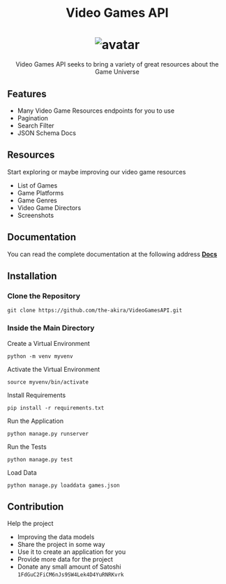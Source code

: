 <h1 align="center">Video Games API</h1>

<h1 align="center">
    <img alt="avatar" src="https://i.ibb.co/7RgbfN9/unnamed.png"> </br>
</h1>

<p align="center">Video Games API seeks to bring a variety of great resources about the Game Universe</p> 

## Features

- Many Video Game Resources endpoints for you to use
- Pagination
- Search Filter
- JSON Schema Docs

## Resources

Start exploring or maybe improving our video game resources

- List of Games
- Game Platforms
- Game Genres
- Video Game Directors
- Screenshots

## Documentation

You can read the complete documentation at the following address **[Docs](https://videogamesapi.herokuapp.com/documentation/)**

## Installation

### Clone the Repository

```
git clone https://github.com/the-akira/VideoGamesAPI.git
```

### Inside the Main Directory

Create a Virtual Environment

```
python -m venv myvenv
```

Activate the Virtual Environment

```
source myvenv/bin/activate
```

Install Requirements

```
pip install -r requirements.txt
```

Run the Application

```
python manage.py runserver
```

Run the Tests

```
python manage.py test
```

Load Data

```
python manage.py loaddata games.json
```

## Contribution

Help the project

- Improving the data models
- Share the project in some way
- Use it to create an application for you
- Provide more data for the project
- Donate any small amount of Satoshi `1FdGuC2FiCM6nJs9SW4Lek4D4YuRNRKvrk`
